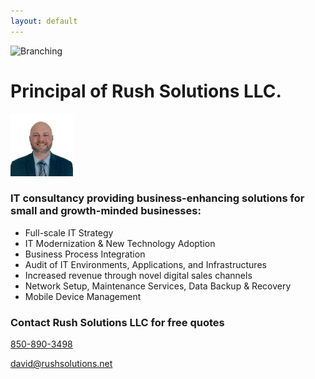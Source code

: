 ```yaml
---
layout: default
---
```

![Branching](/assets/images/banner-img.png)

<!--
[Link to another page](./another-page.html).
--->

# Principal of Rush Solutions LLC.

<img src="/assets/images/thumbnail.png" width="100" height="100"/>

### IT consultancy providing business-enhancing solutions for small and growth-minded businesses:
<ul>
    <li> 
        Full-scale IT Strategy
    </li>
    <li> 
        IT Modernization & New Technology Adoption
    </li>
    <li> 
        Business Process Integration
    </li>
    <li> 
        Audit of IT Environments, Applications, and Infrastructures
    </li>
    <li> 
        Increased revenue through novel digital sales channels
    </li>
    <li> 
        Network Setup, Maintenance Services, Data Backup & Recovery
    </li>
    <li> 
        Mobile Device Management
    </li>
</ul>

<!---
## Blogs, Posts, Articles, & Stuff I'm thinking about...
<ul>
    {% for post in site.posts %}
    <li>
        <a href="{{ post.url }}">{{ post.title }}</a>
    </li>
    {% endfor %}
</ul>
--->

### Contact Rush Solutions LLC for free quotes

<a href="tel:850-890-3498">850-890-3498</a>

<a href = "mailto: david@rushsolutions.net">david@rushsolutions.net</a>
